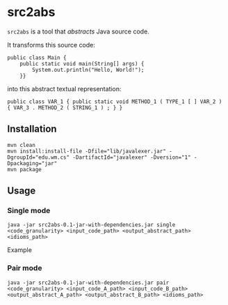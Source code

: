 # src2abs
`src2abs` is a tool that *abstracts* Java source code.

It transforms this source code:
```
public class Main {
    public static void main(String[] args) {
        System.out.println("Hello, World!");
    }}
```

into this abstract textual representation:
```
public class VAR_1 { public static void METHOD_1 ( TYPE_1 [ ] VAR_2 ) { VAR_3 . METHOD_2 ( STRING_1 ) ; } }
```





## Installation
```
mvn clean
mvn install:install-file -Dfile="lib/javalexer.jar" -DgroupId="edu.wm.cs" -DartifactId="javalexer" -Dversion="1" -Dpackaging="jar"
mvn package
```

## Usage

### Single mode
```
java -jar src2abs-0.1-jar-with-dependencies.jar single <code_granularity> <input_code_path> <output_abstract_path> <idioms_path>
```

Example


### Pair mode
```
java -jar src2abs-0.1-jar-with-dependencies.jar pair <code_granularity> <input_code_A_path> <input_code_B_path> <output_abstract_A_path> <output_abstract_B_path> <idioms_path>
```
